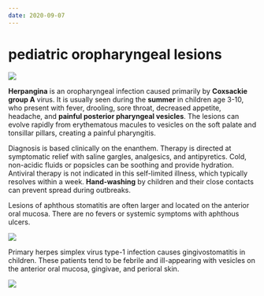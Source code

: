 ```yaml
---
date: 2020-09-07
---
```


# pediatric oropharyngeal lesions

<!-- children common oropharyngeal lesions -->

![](https://www.uworld.com/media/L17639.jpg)

**Herpangina** is an oropharyngeal infection caused primarily by **Coxsackie group A** virus. It is usually seen during the **summer** in children age 3-10, who present with fever, drooling, sore throat, decreased appetite, headache, and **painful posterior pharyngeal vesicles**. The lesions can evolve rapidly from erythematous macules to vesicles on the soft palate and tonsillar pillars, creating a painful pharyngitis.

Diagnosis is based clinically on the enanthem. Therapy is directed at symptomatic relief with saline gargles, analgesics, and antipyretics. Cold, non-acidic fluids or popsicles can be soothing and provide hydration. Antiviral therapy is not indicated in this self-limited illness, which typically resolves within a week. **Hand-washing** by children and their close contacts can prevent spread during outbreaks.

Lesions of aphthous stomatitis are often larger and located on the anterior oral mucosa. There are no fevers or systemic symptoms with aphthous ulcers.

![](https://photos.thisispiggy.com/file/wikiFiles/image-20200121205514256.png)

Primary herpes simplex virus type-1 infection causes gingivostomatitis in children. These patients tend to be febrile and ill-appearing with vesicles on the anterior oral mucosa, gingivae, and perioral skin.

![](https://photos.thisispiggy.com/file/wikiFiles/image-20200121205455782.png)
